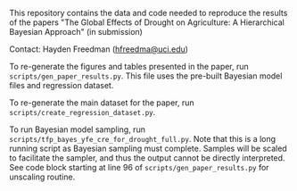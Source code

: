 This repository contains the data and code needed to reproduce the results of the papers "The Global Effects of Drought on Agriculture: A Hierarchical Bayesian Approach" (in submission)

Contact: Hayden Freedman (hfreedma@uci.edu)

To re-generate the figures and tables presented in the paper, run `scripts/gen_paper_results.py`. This file uses the pre-built Bayesian model files and regression dataset.

To re-generate the main dataset for the paper, run `scripts/create_regression_dataset.py`.

To run Bayesian model sampling, run `scripts/tfp_bayes_yfe_cre_for_drought_full.py`. Note that this is a long running script as Bayesian sampling must complete. Samples will be scaled to facilitate the sampler, and thus the output cannot be directly interpreted. See code block starting at line 96 of `scripts/gen_paper_results.py` for unscaling routine.
